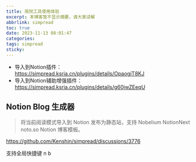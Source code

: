 ```yaml
---
title: 简悦工具使用体验
excerpt: 本博客暂不显示摘要，请大家谅解
abbrlink: simpread
toc: true
date: 2023-11-13 08:01:47
categories:
tags: simpread
sticky:
---
```


- 导入到Notion插件：https://simpread.ksria.cn/plugins/details/OpaogjT8KJ
- 导入到Notion辅助增强插件：https://simpread.ksria.cn/plugins/details/g60jwZEeqU

## Notion Blog 生成器
> 将当前阅读模式导入到 Notion 发布为静态站，支持 Nobelium NotionNext noto.so Notion 博客模板。

https://github.com/Kenshin/simpread/discussions/3776

支持全局快捷键 n b